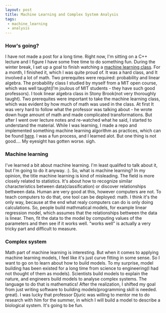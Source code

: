 ```yaml
---
layout: post
title: Machine Learning and Complex System Analysis
tags:
 - machine_learning
 - analysis
---
```


### How's going?

I have not made a post for a long time. Right now, I'm sitting on a C++ lecture and I figure I have some free time to do something fun. During the winter break, I set up a goal to finish watching a [machine learning class](http://see.stanford.edu/see/courseInfo.aspx?coll=348ca38a-3a6d-4052-937d-cb017338d7b1). For a month, I finished it, which I was quite proud of. It was a hard class, and It involved a lot of math. Two prerequites were required: probability and linear algebra. The probability class I studied by myself from a MIT open course, which was well taught(I'm joulous of MIT students - they have such good professors). I took linear algebra class in Stony Brook(not very thoroughly taught). Two prerequites were important to take the machine learning class, which was evident by how much of math was used in the class. At first It was very hard to follow what the professor was talking about - he wrote down huge amount of math and made complicated transformations. But after I went over lecture notes and re-watched what he said, I started to understand the material. While I was learning, I made a repo and implemented something machine learning algorithm as practices, which can be found [here](https://github.com/cjackie/machine_learning). I was a fun process, and I learned alot. But one thing is not good.... My eyesight has gotten worse. sigh.

### Machine learning

I've learned a bit about machine learning. I'm least qualifed to talk about it, but I'm going to do it anyway. :). So, what is machine learning? In my opinion, the title machine learning is kind of misleading. The field is more closely related to statistics. It's about how to recognize similar characteristics between data(classification) or discover relationships bettween data. Human are very good at this, however computers are not. To teach computers to do that, one tool can be deployed: math. I think it's the only way, because at the end what realy computers can do is only doing calculations. So, people build mathmatical models, for example linear regression model, which assumes that the relationships bettween the data is linear. Then, fit the data to the model by computing values of the parameters and then see if it works well. "works well" is actually a very tricky part and difficult to measure.

### Complex system

Math part of machine learning is interesting. But when it comes to applying machine learning models, I feel like it's just curve fitting in some sense. So I want to go on to learn about how to build models. To my surprise, model building has been existed for a long time from science to engineering(I had not thought of them as models). Scientists build models to explain the nature, and engineers build models to analyse complex systems. The language to do that is mathematics! After the realization, I shifted my goal from just writing software to building models(programming skill is needed. great). I was lucky that professor Djuric was willing to mentor me to do research with him for the summer, in which I will build a model to describe a biological system. It's going to be fun.
